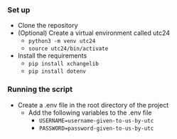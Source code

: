 ### Set up
- Clone the repository
- (Optional) Create a virtual environment called utc24
    - `python3 -m venv utc24`
    - `source utc24/bin/activate`
- Install the requirements
    - `pip install xchangelib`
    - `pip install dotenv`

### Running the script
- Create a .env file in the root directory of the project
    - Add the following variables to the .env file
        - `USERNAME=username-given-to-us-by-utc`
        - `PASSWORD=password-given-to-us-by-utc`


